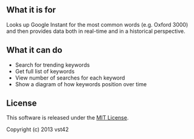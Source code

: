 ## What it is for

Looks up Google Instant for the most common words (e.g. Oxford 3000) and then
provides data both in real-time and in a historical perspective.


## What it can do

* Search for trending keywords
* Get full list of keywords
* View number of searches for each keyword
* Show a diagram of how keywords position over time

## License

This software is released under the [MIT License](http://opensource.org/licenses/MIT).

Copyright (c) 2013 vst42
